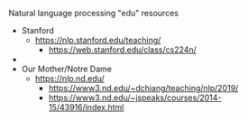 <p>Natural language processing "edu" resources</p>

- Stanford
  - https://nlp.stanford.edu/teaching/
    - https://web.stanford.edu/class/cs224n/
- 
- Our Mother/Notre Dame
  - https://nlp.nd.edu/
    - https://www3.nd.edu/~dchiang/teaching/nlp/2019/
    - https://www3.nd.edu/~jspeaks/courses/2014-15/43916/index.html
